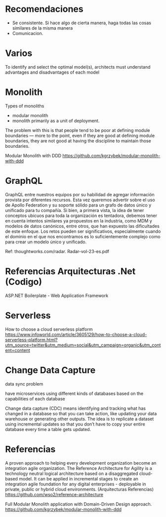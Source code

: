 
# Recomendaciones

- Se consistente. Si hace algo de cierta manera, haga todas las cosas similares de la misma manera
- Comunicacion.

# Varios

To identify and select the optimal model(s), architects must understand advantages and disadvantages of each model 


# Monolith

Types of monoliths

- modular monolith
- monolith primarily as a unit of deployment.


The problem with this is that people tend to be poor at defining module boundaries — more to the point, even if they are good at defining module boundaries, they are not good at having the discipline to maintain those boundaries. 

Modular Monolith with DDD
https://github.com/kgrzybek/modular-monolith-with-ddd
 
 
 

# GraphQL

GraphQL entre nuestros equipos por su habilidad de agregar información provista por diferentes recursos. Esta vez queremos advertir sobre el uso de Apollo Federation y su soporte sólido para un grafo de datos único y unificado para tu compañía. Si bien, a primera vista, la idea de tener conceptos ubicuos para toda la organización es tentadora, debemos tener en cuenta intentos similares ya propuestos en la industria, como MDM y modelos de datos canónicos, entre otros, que han expuesto las dificultades de este  enfoque. Los retos pueden ser significativos, especialmente cuando el dominio en el que nos encontramos es lo suficientemente complejo como para crear un modelo único y unificado.

Ref: thoughtworks.com/radar. Radar-vol-23-es.pdf 


# Referencias Arquitecturas .Net (Codigo)

ASP.NET Boilerplate - Web Application Framework 


# Serverless 
How to choose a cloud serverless platform
https://www.infoworld.com/article/3605129/how-to-choose-a-cloud-serverless-platform.html?utm_source=twitter&utm_medium=social&utm_campaign=organic&utm_content=content


# Change Data Capture

data sync problem
 
have microservices using different kinds of databases based on the capabilities of each database

Change data capture (CDC) means identifying and tracking what has changed in a database so that you can take action, like updating your data warehouse or generating other outputs. The idea is to replicate a dataset using incremental updates so that you don’t have to copy your entire database every time a table gets updated.


# Referencias

A proven approach to helping every development organization become an integration agile organization. The Reference Architecture for Agility is a technology neutral logical architecture based on a disaggregated cloud-based model. It can be applied in incremental stages to create an integration agile foundation for any digital enterprises - deployable in private, public or hybrid cloud environments.
(Arquitecturas Referencias)
https://github.com/wso2/reference-architecture


 Full Modular Monolith application with Domain-Driven Design approach. 
https://github.com/kgrzybek/modular-monolith-with-ddd



